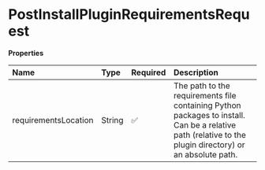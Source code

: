 # PostInstallPluginRequirementsRequest

**Properties**

| Name                 | Type   | Required | Description                                                                                                                                             |
| :------------------- | :----- | :------- | :------------------------------------------------------------------------------------------------------------------------------------------------------ |
| requirementsLocation | String | ✅       | The path to the requirements file containing Python packages to install. Can be a relative path (relative to the plugin directory) or an absolute path. |

<!-- This file was generated by liblab | https://liblab.com/ -->
